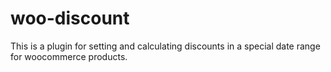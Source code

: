 # woo-discount
This is a plugin for setting and calculating discounts in a special date range for woocommerce products.
